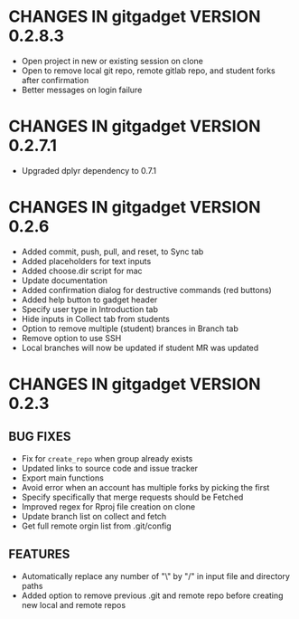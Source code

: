 # CHANGES IN gitgadget VERSION 0.2.8.3

* Open project in new or existing session on clone
* Open to remove local git repo, remote gitlab repo, and student forks after confirmation
* Better messages on login failure

# CHANGES IN gitgadget VERSION 0.2.7.1

* Upgraded dplyr dependency to 0.7.1

# CHANGES IN gitgadget VERSION 0.2.6

- Added commit, push, pull, and reset, to Sync tab
- Added placeholders for text inputs
- Added choose.dir script for mac
- Update documentation
- Added confirmation dialog for destructive commands (red buttons)
- Added help button to gadget header
- Specify user type in Introduction tab
- Hide inputs in Collect tab from students
- Option to remove multiple (student) brances in Branch tab
- Remove option to use SSH
- Local branches will now be updated if student MR was updated

# CHANGES IN gitgadget VERSION 0.2.3

## BUG FIXES

- Fix for `create_repo` when group already exists
- Updated links to source code and issue tracker
- Export main functions
- Avoid error when an account has multiple forks by picking the first
- Specify specifically that merge requests should be Fetched
- Improved regex for Rproj file creation on clone
- Update branch list on collect and fetch
- Get full remote orgin list from .git/config

## FEATURES 

- Automatically replace any number of "\\" by "/" in input file and directory paths
- Added option to remove previous .git and remote repo before creating new local and remote repos
